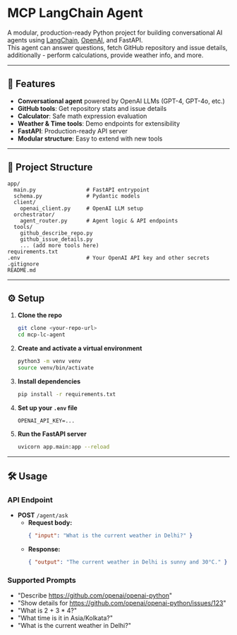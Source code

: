 # MCP LangChain Agent

A modular, production-ready Python project for building conversational AI agents using [LangChain](https://python.langchain.com/), [OpenAI](https://platform.openai.com/), and FastAPI.  
This agent can answer questions, fetch GitHub repository and issue details, additionally - perform calculations, provide weather info, and more.

---

## 🚀 Features

- **Conversational agent** powered by OpenAI LLMs (GPT-4, GPT-4o, etc.)
- **GitHub tools**: Get repository stats and issue details
- **Calculator**: Safe math expression evaluation
- **Weather & Time tools**: Demo endpoints for extensibility
- **FastAPI**: Production-ready API server
- **Modular structure**: Easy to extend with new tools

---

## 📁 Project Structure

```
app/
  main.py                # FastAPI entrypoint
  schema.py              # Pydantic models
  client/
    openai_client.py     # OpenAI LLM setup
  orchestrator/
    agent_router.py      # Agent logic & API endpoints
  tools/
    github_describe_repo.py
    github_issue_details.py
    ... (add more tools here)
requirements.txt
.env                     # Your OpenAI API key and other secrets
.gitignore
README.md
```

---

## ⚙️ Setup

1. **Clone the repo**
    ```sh
    git clone <your-repo-url>
    cd mcp-lc-agent
    ```

2. **Create and activate a virtual environment**
    ```sh
    python3 -m venv venv
    source venv/bin/activate
    ```

3. **Install dependencies**
    ```sh
    pip install -r requirements.txt
    ```

4. **Set up your `.env` file**
    ```
    OPENAI_API_KEY=...
    ```

5. **Run the FastAPI server**
    ```sh
    uvicorn app.main:app --reload
    ```

---

## 🛠️ Usage

### **API Endpoint**

- **POST** `/agent/ask`
    - **Request body:**  
      ```json
      { "input": "What is the current weather in Delhi?" }
      ```
    - **Response:**  
      ```json
      { "output": "The current weather in Delhi is sunny and 30°C." }
      ```

### **Supported Prompts**

- "Describe https://github.com/openai/openai-python"
- "Show details for https://github.com/openai/openai-python/issues/123"
- "What is 2 + 3 * 4?"
- "What time is it in Asia/Kolkata?"
- "What is the current weather in Delhi?"

